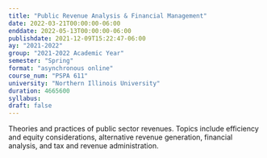 ```yaml
---
title: "Public Revenue Analysis & Financial Management"
date: 2022-03-21T00:00:00-06:00
enddate: 2022-05-13T00:00:00-06:00
publishdate: 2021-12-09T15:22:47-06:00
ay: "2021-2022"
group: "2021-2022 Academic Year"
semester: "Spring"
format: "asynchronous online"
course_num: "PSPA 611"
university: "Northern Illinois University"
duration: 4665600
syllabus:
draft: false
---
```


Theories and practices of public sector revenues. Topics include efficiency and equity considerations, alternative revenue generation, financial analysis, and tax and revenue administration.
